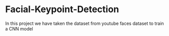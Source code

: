 # Facial-Keypoint-Detection

In this project we have taken the dataset from youtube faces dataset to train a CNN model

